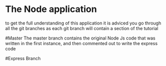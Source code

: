 # The Node application

to get the full understanding of this application it is adviced you go through
all the git branches as each git branch will contain a section of the tutorial

#Master
The master branch contains the original Node Js code that was written in the
first instance, and then commented out to write the express code

#Express Branch
